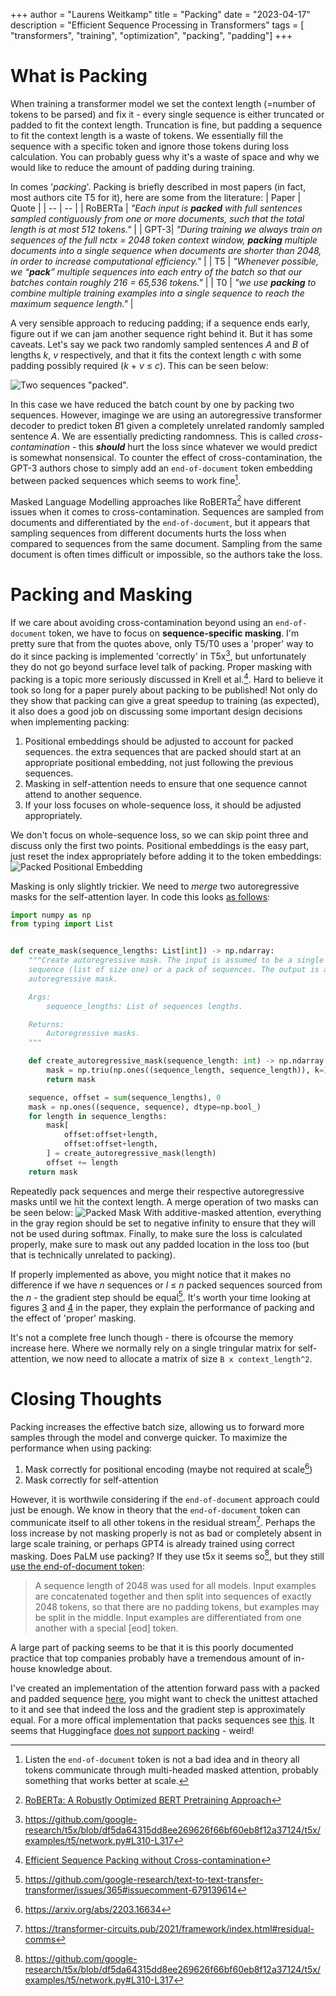+++
author = "Laurens Weitkamp"
title = "Packing"
date = "2023-04-17"
description = "Efficient Sequence Processing in Transformers"
tags = [ "transformers", "training", "optimization", "packing", "padding"]
+++
# What is Packing
When training a transformer model we set the context length (=number of tokens to be parsed) and fix it - every single sequence is either truncated or padded to fit the context length. Truncation is fine, but padding a sequence to fit the context length is a waste of tokens. We essentially fill the sequence with a specific token and ignore those tokens during loss calculation. You can probably guess why it's a waste of space and why we would like to reduce the amount of padding during training.

In comes '*packing*'. Packing is briefly described in most papers (in fact, most authors cite T5 for it), here are some from the literature:
| Paper | Quote |
| -- | -- |
| RoBERTa | *"Each input is ***packed*** with full sentences sampled contiguously from one or more documents, such that the total length is at most 512 tokens."* |
| GPT-3| *"During training we always train on sequences of the full nctx = 2048 token context window, ***packing*** multiple documents into a single sequence when documents are shorter than 2048, in order to increase computational efficiency."* |
| T5 | *"Whenever possible, we “***pack***” multiple sequences into each entry of the batch so that our batches contain roughly 216 = 65,536 tokens."* |
| T0 | *"we use ***packing*** to combine multiple training examples into a single sequence to reach the maximum sequence length."* |

A very sensible approach to reducing padding; if a sequence ends early, figure out if we can jam another sequence right behind it. But it has some caveats. Let's say we pack two randomly sampled sentences *A* and *B* of lengths *k*, *v* respectively, and that it fits the context length *c* with some padding possibly required (*k* + *v* ≤ *c*). This can be seen below:

![Two sequences "packed".](/img/packed_sequences.svg)

In this case we have reduced the batch count by one by packing two sequences. However, imaginge we are using an autoregressive transformer decoder to predict token *B*1 given a completely unrelated randomly sampled sentence *A*. We are essentially predicting randomness. This is called *cross-contamination* - this ***should*** hurt the loss since whatever we would predict is somewhat nonsensical. To counter the effect of cross-contamination, the GPT-3 authors chose to simply add an `end-of-document` token embedding between packed sequences which seems to work fine[^6].

Masked Language Modelling approaches like RoBERTa[^1] have different issues when it comes to cross-contamination. Sequences are sampled from documents and differentiated by the `end-of-document`, but it appears that sampling sequences from different documents hurts the loss when compared to sequences from the same document. Sampling from the same document is often times difficult or impossible, so the authors take the loss.

# Packing and Masking
If we care about avoiding cross-contamination beyond using an `end-of-document` token, we have to focus on **sequence-specific masking**. I'm pretty sure that from the quotes above, only T5/T0 uses a 'proper' way to do it since packing is implemented 'correctly' in T5x[^4], but unfortunately they do not go beyond surface level talk of packing. Proper masking with packing is a topic more seriously discussed in Krell et al.[^2]. Hard to believe it took so long for a paper purely about packing to be published! Not only do they show that packing can give a great speedup to training (as expected), it also does a good job on discussing some important design decisions when implementing packing:                                          

1. Positional embeddings should be adjusted to account for packed sequences. the extra sequences that are packed should start at an appropriate positional embedding, not just following the previous sequences.
2. Masking in self-attention needs to ensure that one sequence cannot attend to another sequence. 
3. If your loss focuses on whole-sequence loss, it should be adjusted appropriately.

We don't focus on whole-sequence loss, so we can skip point three and discuss only the first two points. Positional embeddings is the easy part, just reset the index appropriately before adding it to the token embeddings:
![Packed Positional Embedding](/img/pos_embed.svg)

Masking is only slightly trickier. We need to *merge* two autoregressive masks for the self-attention layer. In code this looks [as follows](https://github.com/lweitkamp/optimizing_transformers/blob/main/optimizing_transformers/simple_transformer/preprocess.py#L31-L55):
```python
import numpy as np
from typing import List


def create_mask(sequence_lengths: List[int]) -> np.ndarray:
    """Create autoregressive mask. The input is assumed to be a single
    sequence (list of size one) or a pack of sequences. The output is a single
    autoregressive mask.

    Args:
        sequence_lengths: List of sequences lengths.

    Returns:
        Autoregressive masks.
    """

    def create_autoregressive_mask(sequence_length: int) -> np.ndarray:
        mask = np.triu(np.ones((sequence_length, sequence_length)), k=1)
        return mask

    sequence, offset = sum(sequence_lengths), 0
    mask = np.ones((sequence, sequence), dtype=np.bool_)
    for length in sequence_lengths:
        mask[
            offset:offset+length,
            offset:offset+length,
        ] = create_autoregressive_mask(length)
        offset += length
    return mask
```
Repeatedly pack sequences and merge their respective autoregressive masks until we hit the context length. A merge operation of two masks can be seen below:
![Packed Mask](/img/packed_masks.svg)
With additive-masked attention, everything in the gray region should be set to negative infinity to ensure that they will not be used during softmax. Finally, to make sure the loss is calculated properly, make sure to mask out any padded location in the loss too (but that is technically unrelated to packing).

If properly implemented as above, you might notice that it makes no difference if we have *n* sequences or *l* ≤ *n* packed sequences sourced from the *n* - the gradient step should be equal[^3]. It's worth your time looking at figures [3](https://arxiv.org/pdf/2107.02027.pdf#page=7) and [4](https://arxiv.org/pdf/2107.02027.pdf#page=8) in the paper, they explain the performance of packing and the effect of 'proper' masking. 

It's not a complete free lunch though - there is ofcourse the memory increase here. Where we normally rely on a single tringular matrix for self-attention, we now need to allocate a matrix of size `B x context_length^2`.

# Closing Thoughts
Packing increases the effective batch size, allowing us to forward more samples through the model and converge quicker. To maximize the performance when using packing:
1. Mask correctly for positional encoding (maybe not required at scale[^5])
2. Mask correctly for self-attention

However, it is worthwile considering if the `end-of-document` approach could just be enough. We know in theory that the `end-of-document` token can communicate itself to all other tokens in the residual stream[^8]. Perhaps the loss increase by not masking properly is not as bad or completely absent in large scale training, or perhaps GPT4 is already trained using correct masking. Does PaLM use packing? If they use t5x it seems so[^4], but they still [use the end-of-document token](https://arxiv.org/pdf/2204.02311.pdf#page=10):

> A sequence length of 2048 was used for all models. Input examples are concatenated together and then split into sequences of exactly 2048 tokens, so that there are no padding tokens, but examples may be split in the middle. Input examples are differentiated from one another with a special [eod] token.

A large part of packing seems to be that it is this poorly documented practice that top companies probably have a tremendous amount of in-house knowledge about.

I've created an implementation of the attention forward pass with a packed and padded sequence [here](https://github.com/lweitkamp/optimizing_transformers/blob/main/optimizing_transformers/packing.py), you might want to check the unittest attached to it and see that indeed the loss and the gradient step is approximately equal. For a more offical implementation that packs sequences see [this](https://github.com/tensorflow/tensor2tensor/blob/master/tensor2tensor/data_generators/generator_utils.py#L598). It seems that Huggingface [does not](https://github.com/huggingface/transformers/issues/17726) [support packing](https://github.com/huggingface/transformers/issues/6661) - weird!

[^1]: [RoBERTa: A Robustly Optimized BERT Pretraining Approach](https://arxiv.org/abs/1907.11692)
[^2]: [Efficient Sequence Packing without Cross-contamination](https://arxiv.org/abs/2107.02027)
[^3]: https://github.com/google-research/text-to-text-transfer-transformer/issues/365#issuecomment-679139614
[^4]: https://github.com/google-research/t5x/blob/df5da64315dd8ee269626f66bf60eb8f12a37124/t5x/examples/t5/network.py#L310-L317
[^5]: https://arxiv.org/abs/2203.16634
[^6]: Listen the `end-of-document` token is not a bad idea and in theory all tokens communicate through multi-headed masked attention, probably something that works better at scale.
[^8]: https://transformer-circuits.pub/2021/framework/index.html#residual-comms
[^10]: [Transformer Language Models without Positional Encodings Still Learn Positional Information](https://aclanthology.org/2022.findings-emnlp.99.pdf)
